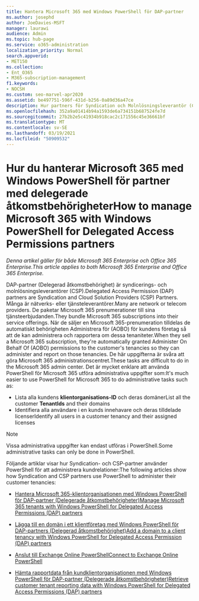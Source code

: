 ```yaml
---
title: Hantera Microsoft 365 med Windows PowerShell för DAP-partner
ms.author: josephd
author: JoeDavies-MSFT
manager: laurawi
audience: Admin
ms.topic: hub-page
ms.service: o365-administration
localization_priority: Normal
search.appverid:
- MET150
ms.collection:
- Ent_O365
- M365-subscription-management
f1.keywords:
- NOCSH
ms.custom: seo-marvel-apr2020
ms.assetid: be497751-596f-431d-b256-0a89d36a47ce
description: Hur partners för Syndication och Molnlösningsleverantör (CSP) kan använda Windows PowerShell hantera Microsoft 365-klientorganisationen.
ms.openlocfilehash: 352a9a01414b94a1593de6a734151b687524fe7d
ms.sourcegitcommit: 27b2b2e5c41934b918cac2c171556c45e36661bf
ms.translationtype: MT
ms.contentlocale: sv-SE
ms.lasthandoff: 03/19/2021
ms.locfileid: "50909532"
---
```

# <a name="how-to-manage-microsoft-365-with-windows-powershell-for-delegated-access-permissions-partners"></a><span data-ttu-id="560ea-103">Hur du hanterar Microsoft 365 med Windows PowerShell för partner med delegerade åtkomstbehörigheter</span><span class="sxs-lookup"><span data-stu-id="560ea-103">How to manage Microsoft 365 with Windows PowerShell for Delegated Access Permissions partners</span></span>

<span data-ttu-id="560ea-104">*Denna artikel gäller för både Microsoft 365 Enterprise och Office 365 Enterprise.*</span><span class="sxs-lookup"><span data-stu-id="560ea-104">*This article applies to both Microsoft 365 Enterprise and Office 365 Enterprise.*</span></span>

<span data-ttu-id="560ea-105">DAP-partner (Delegerad åtkomstbehörighet) är syndicerings- och molnlösningsleverantörer (CSP).</span><span class="sxs-lookup"><span data-stu-id="560ea-105">Delegated Access Permission (DAP) partners are Syndication and Cloud Solution Providers (CSP) Partners.</span></span> <span data-ttu-id="560ea-106">Många är nätverks- eller tjänsteleverantörer.</span><span class="sxs-lookup"><span data-stu-id="560ea-106">Many are network or telecom providers.</span></span> <span data-ttu-id="560ea-107">De paketar Microsoft 365 prenumerationer till sina tjänsteerbjudanden.</span><span class="sxs-lookup"><span data-stu-id="560ea-107">They bundle Microsoft 365 subscriptions into their service offerings.</span></span> <span data-ttu-id="560ea-108">När de säljer en Microsoft 365-prenumeration tilldelas de automatiskt behörigheten Administrera för (AOBO) för kundens företag så att de kan administrera och rapportera om dessa tenaniteter.</span><span class="sxs-lookup"><span data-stu-id="560ea-108">When they sell a Microsoft 365 subscription, they're automatically granted Administer On Behalf Of (AOBO) permissions to the customer's tenancies so they can administer and report on those tenancies.</span></span> <span data-ttu-id="560ea-109">De här uppgifterna är svåra att göra Microsoft 365 administrationscentret.</span><span class="sxs-lookup"><span data-stu-id="560ea-109">These tasks are difficult to do in the Microsoft 365 admin center.</span></span> <span data-ttu-id="560ea-110">Det är mycket enklare att använda PowerShell för Microsoft 365 utföra administrativa uppgifter som:</span><span class="sxs-lookup"><span data-stu-id="560ea-110">It's much easier to use PowerShell for Microsoft 365 to do administrative tasks such as:</span></span>
- <span data-ttu-id="560ea-111">Lista alla kundens **klientorganisations-ID** och deras domäner</span><span class="sxs-lookup"><span data-stu-id="560ea-111">List all the customer **TenantIds** and their domains</span></span> 
- <span data-ttu-id="560ea-112">Identifiera alla användare i en kunds innehavare och deras tilldelade licenser</span><span class="sxs-lookup"><span data-stu-id="560ea-112">Identify all users in a customer tenancy and their assigned licenses</span></span>
> [!NOTE]
> <span data-ttu-id="560ea-113">Vissa administrativa uppgifter kan endast utföras i PowerShell.</span><span class="sxs-lookup"><span data-stu-id="560ea-113">Some administrative tasks can only be done in PowerShell.</span></span>

<span data-ttu-id="560ea-114">Följande artiklar visar hur Syndication- och CSP-partner använder PowerShell för att administrera kundrelationer:</span><span class="sxs-lookup"><span data-stu-id="560ea-114">The following articles show how Syndication and CSP partners use PowerShell to administer their customer tenancies:</span></span>
  
- [<span data-ttu-id="560ea-115">Hantera Microsoft 365-klientorganisationen med Windows PowerShell för DAP-partner (Delegerade åtkomstbehörigheter)</span><span class="sxs-lookup"><span data-stu-id="560ea-115">Manage Microsoft 365 tenants with Windows PowerShell for Delegated Access Permissions (DAP) partners</span></span>](manage-microsoft-365-tenants-with-windows-powershell-for-delegated-access-permissio.md)
    
- [<span data-ttu-id="560ea-116">Lägga till en domän i ett klientföretag med Windows PowerShell för DAP-partners (Delegerad åtkomstbehörighet)</span><span class="sxs-lookup"><span data-stu-id="560ea-116">Add a domain to a client tenancy with Windows PowerShell for Delegated Access Permission (DAP) partners</span></span>](add-a-domain-to-a-client-tenancy-with-windows-powershell-for-delegated-access-pe.md)
    
- [<span data-ttu-id="560ea-117">Anslut till Exchange Online PowerShell</span><span class="sxs-lookup"><span data-stu-id="560ea-117">Connect to Exchange Online PowerShell</span></span>](/powershell/exchange/connect-to-exchange-online-powershell)
    
- [<span data-ttu-id="560ea-118">Hämta rapportdata från kundklientorganisationen med Windows PowerShell för DAP-partner (Delegerade åtkomstbehörigheter)</span><span class="sxs-lookup"><span data-stu-id="560ea-118">Retrieve customer tenant reporting data with Windows PowerShell for Delegated Access Permissions (DAP) partners</span></span>](retrieve-customer-tenant-reporting-data-with-windows-powershell-for-delegated-ac.md)
